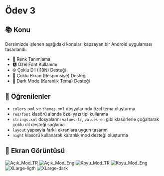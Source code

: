 # Ödev 3

## 📚 Konu
Dersimizde işlenen aşağıdaki konuları kapsayan bir Android uygulaması tasarlandı:

- 🎨 Renk Tanımlama
- 🅰️ Özel Font Kullanımı
- 🌐 Çoklu Dil (İ18N) Desteği
- 📱 Çoklu Ekran (Responsive) Desteği
- 🌙 Dark Mode (Karanlık Tema) Desteği

## 🧠 Öğrenilenler
- `colors.xml` ve `themes.xml` dosyalarında özel tema oluşturma
- `res/font` klasörü altında özel yazı tipi kullanma
- `strings.xml` dosyalarını `values-tr`, `values-en` gibi klasörlerle çoğaltarak çoklu dil desteği sağlama
- `layout` yapısıyla farklı ekranlara uygun tasarım
- `night` klasörü kullanarak karanlık mod desteği oluşturma

## 📸 Ekran Görüntüsü

![Açık_Mod_TR](screenshots/light-tr.png)
![Açık_Mod_Eng](screenshots/light-eng.png)
![Koyu_Mod_TR](screenshots/dark-tr.png)
![Koyu_Mod_Eng](screenshots/dark-eng.png)
![XLarge-ligth](screenshots/xlarge-light.png)
![XLarge-dark](screenshots/xlarge-dark.png)



